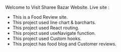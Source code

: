 Welcome to Visit Sharee Bazar Website.
Live site : 

* This is a Food Review site.
* This project used line chart & barcharts.
* This project used React routing.
* This project used useNavigate function.
* This project used Custom hooks.
* This project has food blog and Customer reviews.